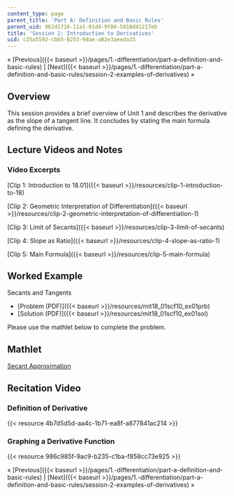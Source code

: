 ```yaml
---
content_type: page
parent_title: 'Part A: Definition and Basic Rules'
parent_uid: 962d1716-11a1-01d4-9f86-5818d41217eb
title: 'Session 1: Introduction to Derivatives'
uid: c25a5592-cbb5-8253-9dae-a82e3aeeda33
---
```


« [Previous]({{< baseurl >}}/pages/1.-differentiation/part-a-definition-and-basic-rules) | [Next]({{< baseurl >}}/pages/1.-differentiation/part-a-definition-and-basic-rules/session-2-examples-of-derivatives) »

Overview
--------

This session provides a brief overview of Unit 1 and describes the derivative as the slope of a tangent line. It concludes by stating the main formula defining the derivative.

Lecture Videos and Notes
------------------------

### Video Excerpts

[Clip 1: Introduction to 18.01]({{< baseurl >}}/resources/clip-1-introduction-to-18)

[Clip 2: Geometric Interpretation of Differentiation]({{< baseurl >}}/resources/clip-2-geometric-interpretation-of-differentiation-1)

[Clip 3: Limit of Secants]({{< baseurl >}}/resources/clip-3-limit-of-secants)

[Clip 4: Slope as Ratio]({{< baseurl >}}/resources/clip-4-slope-as-ratio-1)

[Clip 5: Main Formula]({{< baseurl >}}/resources/clip-5-main-formula)

Worked Example
--------------

Secants and Tangents

*   [Problem (PDF)]({{< baseurl >}}/resources/mit18_01scf10_ex01prb)
*   [Solution (PDF)]({{< baseurl >}}/resources/mit18_01scf10_ex01sol)

Please use the mathlet below to complete the problem.

Mathlet
-------

[Secant Approximation](/ans7870/18/18.01SC/f10/mathlets/secantApproximation.html "Open in a new window.")

Recitation Video
----------------

### Definition of Derivative

{{< resource 4b7d5d5d-aa4c-1b71-ea8f-a877841ac214 >}}

### Graphing a Derivative Function

{{< resource 986c985f-9ac9-b235-c1ba-f858cc73e925 >}}

« [Previous]({{< baseurl >}}/pages/1.-differentiation/part-a-definition-and-basic-rules) | [Next]({{< baseurl >}}/pages/1.-differentiation/part-a-definition-and-basic-rules/session-2-examples-of-derivatives) »